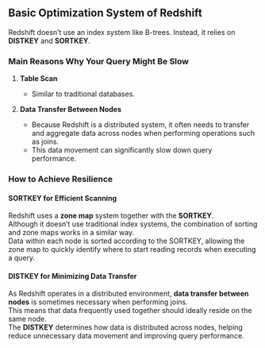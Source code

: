 ## Basic Optimization System of Redshift

Redshift doesn’t use an index system like B-trees. Instead, it relies on **DISTKEY** and **SORTKEY**.

### Main Reasons Why Your Query Might Be Slow

1. **Table Scan**  
   - Similar to traditional databases.

2. **Data Transfer Between Nodes**  
   - Because Redshift is a distributed system, it often needs to transfer and aggregate data across nodes when performing operations such as joins.  
   - This data movement can significantly slow down query performance.

### How to Achieve Resilience

#### SORTKEY for Efficient Scanning

Redshift uses a **zone map** system together with the **SORTKEY**.  
Although it doesn’t use traditional index systems, the combination of sorting and zone maps works in a similar way.  
Data within each node is sorted according to the SORTKEY, allowing the zone map to quickly identify where to start reading records when executing a query.

#### DISTKEY for Minimizing Data Transfer

As Redshift operates in a distributed environment, **data transfer between nodes** is sometimes necessary when performing joins.  
This means that data frequently used together should ideally reside on the same node.  
The **DISTKEY** determines how data is distributed across nodes, helping reduce unnecessary data movement and improving query performance.
